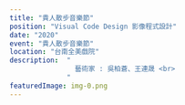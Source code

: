 ```yaml
---
title: "貴人散步音樂節"
position: "Visual Code Design 影像程式設計"
date: "2020"
event: "貴人散步音樂節"
location: "台南全美戲院"
description:  "
                藝術家 : 吳柏蒼、王連晟 <br>
              "
featuredImage: img-0.png
---
```

